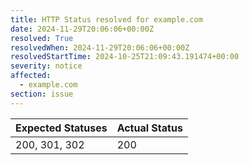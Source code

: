 ```yaml
---
title: HTTP Status resolved for example.com
date: 2024-11-29T20:06:06+00:00Z
resolved: True
resolvedWhen: 2024-11-29T20:06:06+00:00Z
resolvedStartTime: 2024-10-25T21:09:43.191474+00:00
severity: notice
affected:
  - example.com
section: issue
---
```


| Expected Statuses | Actual Status  |
|-------------------|----------------|
| 200, 301, 302 | 200 |
